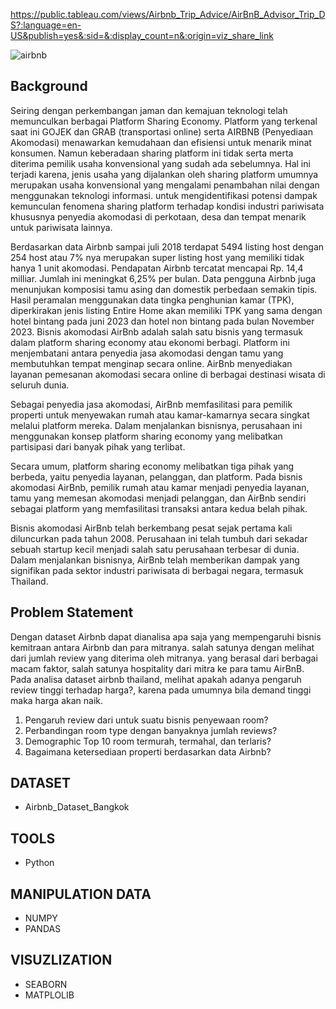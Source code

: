 https://public.tableau.com/views/Airbnb_Trip_Advice/AirBnB_Advisor_Trip_DS?:language=en-US&publish=yes&:sid=&:display_count=n&:origin=viz_share_link

![airbnb](https://github.com/HMPratama/Capstone-2-Airbnb/assets/160452771/41aca994-c8cb-4dc3-b73f-7980202bf7cf)



## **Background**
Seiring dengan perkembangan jaman dan kemajuan teknologi telah memunculkan berbagai Platform Sharing Economy. Platform yang terkenal saat ini GOJEK dan GRAB (transportasi online) serta AIRBNB (Penyediaan Akomodasi) menawarkan kemudahaan dan efisiensi untuk menarik minat konsumen. 
Namun keberadaan sharing platform ini tidak serta merta diterima pemilik usaha konvensional yang sudah ada sebelumnya. Hal ini terjadi karena, jenis usaha yang dijalankan oleh sharing platform umumnya merupakan usaha konvensional yang mengalami penambahan nilai dengan menggunakan teknologi informasi. 
untuk mengidentifikasi potensi dampak kemunculan fenomena sharing platform terhadap kondisi industri pariwisata khususnya penyedia akomodasi di perkotaan, desa dan tempat menarik untuk pariwisata lainnya.

Berdasarkan data Airbnb sampai juli 2018 terdapat 5494 listing host dengan 254 host atau 7% nya merupakan super listing host yang memiliki tidak hanya 1 unit akomodasi. Pendapatan Airbnb tercatat mencapai Rp. 14,4 milliar. 
Jumlah ini meningkat 6,25% per bulan. Data pengguna Airbnb juga menunjukan komposisi tamu asing dan domestik perbedaan semakin tipis. 
Hasil peramalan menggunakan data tingka penghunian kamar (TPK), diperkirakan jenis listing Entire Home akan memiliki TPK yang sama dengan hotel bintang pada juni 2023 dan hotel non bintang pada bulan November 2023.
Bisnis akomodasi AirBnb adalah salah satu bisnis yang termasuk dalam platform sharing economy atau ekonomi berbagi. Platform ini menjembatani antara penyedia jasa akomodasi dengan tamu yang membutuhkan tempat menginap secara online.
AirBnb menyediakan layanan pemesanan akomodasi secara online di berbagai destinasi wisata di seluruh dunia.

Sebagai penyedia jasa akomodasi, AirBnb memfasilitasi para pemilik properti untuk menyewakan rumah atau kamar-kamarnya secara singkat melalui platform mereka. 
Dalam menjalankan bisnisnya, perusahaan ini menggunakan konsep platform sharing economy yang melibatkan partisipasi dari banyak pihak yang terlibat.

Secara umum, platform sharing economy melibatkan tiga pihak yang berbeda, yaitu penyedia layanan, pelanggan, dan platform. Pada bisnis akomodasi AirBnb, 
pemilik rumah atau kamar menjadi penyedia layanan, tamu yang memesan akomodasi menjadi pelanggan, dan AirBnb sendiri sebagai platform yang memfasilitasi transaksi antara kedua belah pihak.

Bisnis akomodasi AirBnb telah berkembang pesat sejak pertama kali diluncurkan pada tahun 2008. 
Perusahaan ini telah tumbuh dari sekadar sebuah startup kecil menjadi salah satu perusahaan terbesar di dunia. 
Dalam menjalankan bisnisnya, AirBnb telah memberikan dampak yang signifikan pada sektor industri pariwisata di berbagai negara, termasuk Thailand.

## **Problem Statement**

Dengan dataset Airbnb dapat dianalisa apa saja yang mempengaruhi bisnis kemitraan antara Airbnb dan para mitranya. salah satunya dengan melihat dari jumlah review yang diterima oleh mitranya. yang berasal dari berbagai macam faktor, salah satunya hospitality dari mitra ke para tamu AirBnB.
Pada analisa dataset airbnb thailand, melihat apakah adanya pengaruh review tinggi terhadap harga?, karena pada umumnya bila demand tinggi maka harga akan naik.

1. Pengaruh review dari untuk suatu bisnis penyewaan room?
2. Perbandingan room type dengan banyaknya jumlah reviews?
3. Demographic Top 10 room termurah, termahal, dan terlaris?
4. Bagaimana ketersediaan properti berdasarkan data Airbnb?

## DATASET
* Airbnb_Dataset_Bangkok

## TOOLS
* Python

## MANIPULATION DATA
* NUMPY
* PANDAS
  
## VISUZLIZATION
* SEABORN
* MATPLOLIB
